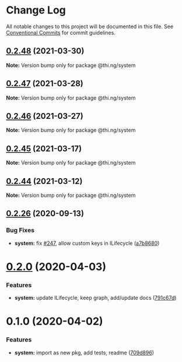# Change Log

All notable changes to this project will be documented in this file.
See [Conventional Commits](https://conventionalcommits.org) for commit guidelines.

## [0.2.48](https://github.com/thi-ng/umbrella/compare/@thi.ng/system@0.2.47...@thi.ng/system@0.2.48) (2021-03-30)

**Note:** Version bump only for package @thi.ng/system





## [0.2.47](https://github.com/thi-ng/umbrella/compare/@thi.ng/system@0.2.46...@thi.ng/system@0.2.47) (2021-03-28)

**Note:** Version bump only for package @thi.ng/system





## [0.2.46](https://github.com/thi-ng/umbrella/compare/@thi.ng/system@0.2.45...@thi.ng/system@0.2.46) (2021-03-27)

**Note:** Version bump only for package @thi.ng/system





## [0.2.45](https://github.com/thi-ng/umbrella/compare/@thi.ng/system@0.2.44...@thi.ng/system@0.2.45) (2021-03-17)

**Note:** Version bump only for package @thi.ng/system





## [0.2.44](https://github.com/thi-ng/umbrella/compare/@thi.ng/system@0.2.43...@thi.ng/system@0.2.44) (2021-03-12)

**Note:** Version bump only for package @thi.ng/system





## [0.2.26](https://github.com/thi-ng/umbrella/compare/@thi.ng/system@0.2.25...@thi.ng/system@0.2.26) (2020-09-13)


### Bug Fixes

* **system:** fix [#247](https://github.com/thi-ng/umbrella/issues/247), allow custom keys in ILifecycle ([a7b8680](https://github.com/thi-ng/umbrella/commit/a7b86804255f22cbdbcaf128854ba615fb5cf20f))





# [0.2.0](https://github.com/thi-ng/umbrella/compare/@thi.ng/system@0.1.0...@thi.ng/system@0.2.0) (2020-04-03)


### Features

* **system:** update ILifecycle, keep graph, add/update docs ([791c67d](https://github.com/thi-ng/umbrella/commit/791c67d446c5fae041831a16b250b5cfd62312d0))





# 0.1.0 (2020-04-02)


### Features

* **system:** import as new pkg, add tests, readme ([709d896](https://github.com/thi-ng/umbrella/commit/709d896cee964dc876e1e53c95a3b77a00d8c433))
